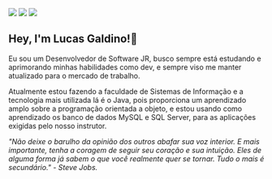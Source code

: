 <a href = "mailto:lucaas.galdinno@gmail.com"><img src="https://img.shields.io/badge/Gmail-D14836?style=for-the-badge&logo=gmail&logoColor=white" target="_blank"></a>
<a href="https://www.linkedin.com/in/lucaas-galdinno/" target="_blank"><img src="https://img.shields.io/badge/-LinkedIn-%230077B5?style=for-the-badge&logo=linkedin&logoColor=white" target="_blank"></a>
<a href = "https://replit.com/@Lucas-Galdino"><img src="https://img.shields.io/badge/Repl.it-%230D101E.svg?style=for-the-badge&logo=replit&logoColor=white" target="_blank"></a>
 
##  Hey, I'm Lucas Galdino!👋

<p>Eu sou um Desenvolvedor de Software JR, busco sempre está estudando e aprimorando minhas habilidades como dev, e sempre viso me manter atualizado para o mercado de trabalho.

Atualmente estou fazendo a faculdade de Sistemas de Informação e a tecnologia mais utilizada lá é o Java, pois proporciona um aprendizado amplo sobre a programação orientada a objeto, e estou usando como aprendizado os banco de dados MySQL e SQL Server, para as aplicações exigidas pelo nosso instrutor. 

<i>"Não deixe o barulho da opinião dos outros abafar sua voz interior. E mais importante, tenha a coragem de seguir seu coração e sua intuição. Eles de alguma forma já sabem o que você realmente quer se tornar. Tudo o mais é secundário." - Steve Jobs.<i>
